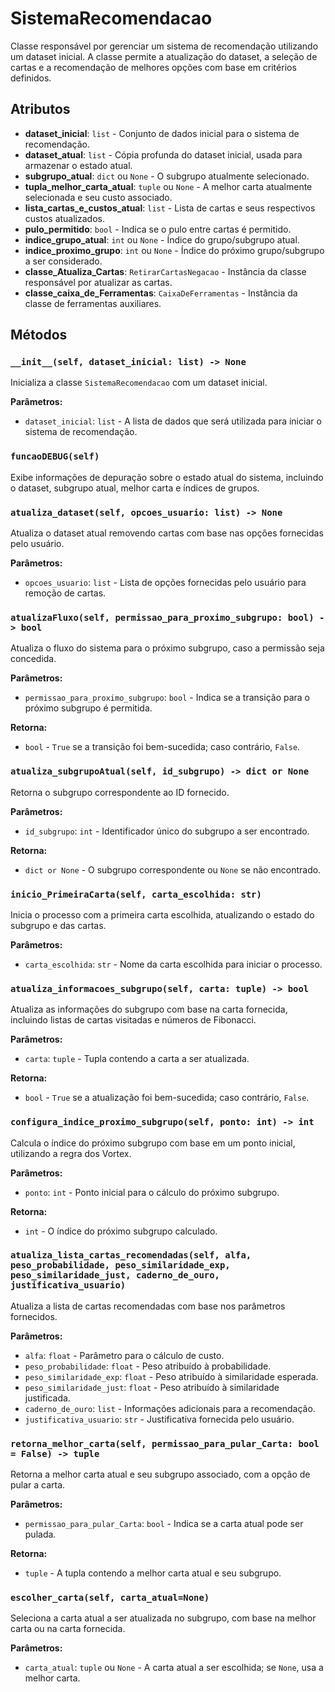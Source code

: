 # SistemaRecomendacao

Classe responsável por gerenciar um sistema de recomendação utilizando um dataset inicial. A classe permite a atualização do dataset, a seleção de cartas e a recomendação de melhores opções com base em critérios definidos.

## Atributos

- **dataset_inicial**: `list` - Conjunto de dados inicial para o sistema de recomendação.
- **dataset_atual**: `list` - Cópia profunda do dataset inicial, usada para armazenar o estado atual.
- **subgrupo_atual**: `dict` ou `None` - O subgrupo atualmente selecionado.
- **tupla_melhor_carta_atual**: `tuple` ou `None` - A melhor carta atualmente selecionada e seu custo associado.
- **lista_cartas_e_custos_atual**: `list` - Lista de cartas e seus respectivos custos atualizados.
- **pulo_permitido**: `bool` - Indica se o pulo entre cartas é permitido.
- **indice_grupo_atual**: `int` ou `None` - Índice do grupo/subgrupo atual.
- **indice_proximo_grupo**: `int` ou `None` - Índice do próximo grupo/subgrupo a ser considerado.
- **classe_Atualiza_Cartas**: `RetirarCartasNegacao` - Instância da classe responsável por atualizar as cartas.
- **classe_caixa_de_Ferramentas**: `CaixaDeFerramentas` - Instância da classe de ferramentas auxiliares.

## Métodos

### `__init__(self, dataset_inicial: list) -> None`
Inicializa a classe `SistemaRecomendacao` com um dataset inicial.

**Parâmetros:**
- `dataset_inicial`: `list` - A lista de dados que será utilizada para iniciar o sistema de recomendação.

### `funcaoDEBUG(self)`
Exibe informações de depuração sobre o estado atual do sistema, incluindo o dataset, subgrupo atual, melhor carta e índices de grupos.

### `atualiza_dataset(self, opcoes_usuario: list) -> None`
Atualiza o dataset atual removendo cartas com base nas opções fornecidas pelo usuário.

**Parâmetros:**
- `opcoes_usuario`: `list` - Lista de opções fornecidas pelo usuário para remoção de cartas.

### `atualizaFluxo(self, permissao_para_proximo_subgrupo: bool) -> bool`
Atualiza o fluxo do sistema para o próximo subgrupo, caso a permissão seja concedida.

**Parâmetros:**
- `permissao_para_proximo_subgrupo`: `bool` - Indica se a transição para o próximo subgrupo é permitida.

**Retorna:**
- `bool` - `True` se a transição foi bem-sucedida; caso contrário, `False`.

### `atualiza_subgrupoAtual(self, id_subgrupo) -> dict or None`
Retorna o subgrupo correspondente ao ID fornecido.

**Parâmetros:**
- `id_subgrupo`: `int` - Identificador único do subgrupo a ser encontrado.

**Retorna:**
- `dict or None` - O subgrupo correspondente ou `None` se não encontrado.

### `inicio_PrimeiraCarta(self, carta_escolhida: str)`
Inicia o processo com a primeira carta escolhida, atualizando o estado do subgrupo e das cartas.

**Parâmetros:**
- `carta_escolhida`: `str` - Nome da carta escolhida para iniciar o processo.

### `atualiza_informacoes_subgrupo(self, carta: tuple) -> bool`
Atualiza as informações do subgrupo com base na carta fornecida, incluindo listas de cartas visitadas e números de Fibonacci.

**Parâmetros:**
- `carta`: `tuple` - Tupla contendo a carta a ser atualizada.

**Retorna:**
- `bool` - `True` se a atualização foi bem-sucedida; caso contrário, `False`.

### `configura_indice_proximo_subgrupo(self, ponto: int) -> int`
Calcula o índice do próximo subgrupo com base em um ponto inicial, utilizando a regra dos Vortex.

**Parâmetros:**
- `ponto`: `int` - Ponto inicial para o cálculo do próximo subgrupo.

**Retorna:**
- `int` - O índice do próximo subgrupo calculado.

### `atualiza_lista_cartas_recomendadas(self, alfa, peso_probabilidade, peso_similaridade_exp, peso_similaridade_just, caderno_de_ouro, justificativa_usuario)`
Atualiza a lista de cartas recomendadas com base nos parâmetros fornecidos.

**Parâmetros:**
- `alfa`: `float` - Parâmetro para o cálculo de custo.
- `peso_probabilidade`: `float` - Peso atribuído à probabilidade.
- `peso_similaridade_exp`: `float` - Peso atribuído à similaridade esperada.
- `peso_similaridade_just`: `float` - Peso atribuído à similaridade justificada.
- `caderno_de_ouro`: `list` - Informações adicionais para a recomendação.
- `justificativa_usuario`: `str` - Justificativa fornecida pelo usuário.

### `retorna_melhor_carta(self, permissao_para_pular_Carta: bool = False) -> tuple`
Retorna a melhor carta atual e seu subgrupo associado, com a opção de pular a carta.

**Parâmetros:**
- `permissao_para_pular_Carta`: `bool` - Indica se a carta atual pode ser pulada.

**Retorna:**
- `tuple` - A tupla contendo a melhor carta atual e seu subgrupo.

### `escolher_carta(self, carta_atual=None)`
Seleciona a carta atual a ser atualizada no subgrupo, com base na melhor carta ou na carta fornecida.

**Parâmetros:**
- `carta_atual`: `tuple` ou `None` - A carta atual a ser escolhida; se `None`, usa a melhor carta.